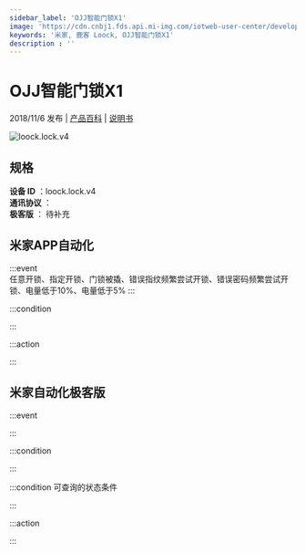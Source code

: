 ```yaml
---
sidebar_label: 'OJJ智能门锁X1'
image: 'https://cdn.cnbj1.fds.api.mi-img.com/iotweb-user-center/developer_1679070103883aGY1xgOv.png?GalaxyAccessKeyId=AKVGLQWBOVIRQ3XLEW&Expires=9223372036854775807&Signature=W3kzhNb1n9/cJsLTG8a23jdCMco='
keywords: '米家, 鹿客 Loock, OJJ智能门锁X1'
description : ''
---
```

# OJJ智能门锁X1

2018/11/6 发布 | [产品百科](https://home.mi.com/webapp/content/baike/product/index.html?model=loock.lock.v4/) | [说明书](https://home.mi.com/views/introduction.html?model=loock.lock.v4&region=cn)

![loock.lock.v4](https://cdn.cnbj1.fds.api.mi-img.com/iotweb-user-center/developer_1679070103883aGY1xgOv.png?GalaxyAccessKeyId=AKVGLQWBOVIRQ3XLEW&Expires=9223372036854775807&Signature=W3kzhNb1n9/cJsLTG8a23jdCMco=)

## 规格  
> 
**设备 ID** ：loock.lock.v4  
**通讯协议** ：  
**极客版**  ： 待补充 


## 米家APP自动化  

:::event  
任意开锁、指定开锁、门锁被撬、错误指纹频繁尝试开锁、错误密码频繁尝试开锁、电量低于10%、电量低于5%
:::

:::condition  

:::

:::action   

:::

## 米家自动化极客版  

:::event  

:::

:::condition  

:::

:::condition 可查询的状态条件  

:::

:::action  

:::

        
